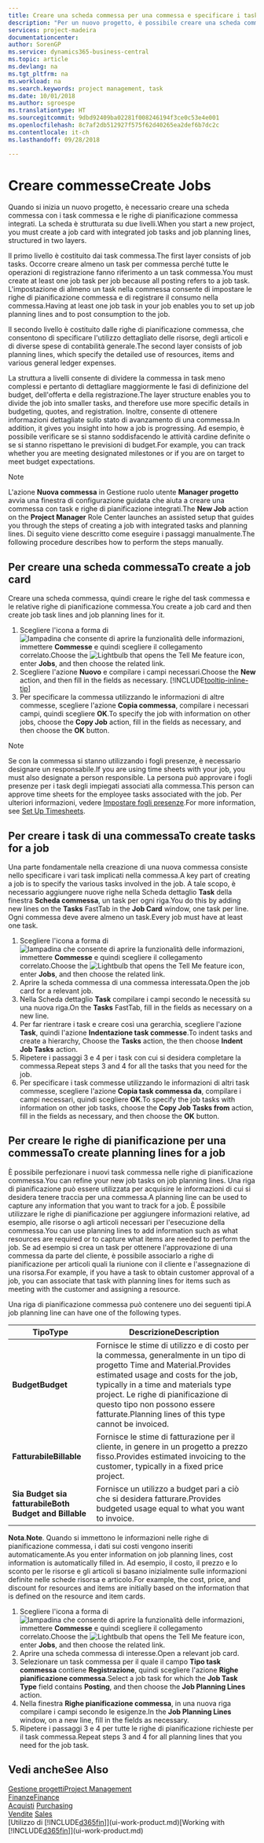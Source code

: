 ```yaml
---
title: Creare una scheda commessa per una commessa e specificare i task| Documenti Microsoft
description: "Per un nuovo progetto, è possibile creare una scheda commessa contenente i task commesse e le righe pianificazione, per semplificare la gestione dell'avanzamento e del budget."
services: project-madeira
documentationcenter: 
author: SorenGP
ms.service: dynamics365-business-central
ms.topic: article
ms.devlang: na
ms.tgt_pltfrm: na
ms.workload: na
ms.search.keywords: project management, task
ms.date: 10/01/2018
ms.author: sgroespe
ms.translationtype: HT
ms.sourcegitcommit: 9dbd92409ba02281f008246194f3ce0c53e4e001
ms.openlocfilehash: 8c7af2db512927f575f62d40265ea2def6b7dc2c
ms.contentlocale: it-ch
ms.lasthandoff: 09/28/2018

---
```

# <a name="create-jobs"></a><span data-ttu-id="88e90-103">Creare commesse</span><span class="sxs-lookup"><span data-stu-id="88e90-103">Create Jobs</span></span>
<span data-ttu-id="88e90-104">Quando si inizia un nuovo progetto, è necessario creare una scheda commessa con i task commessa e le righe di pianificazione commessa integrati. La scheda è strutturata su due livelli.</span><span class="sxs-lookup"><span data-stu-id="88e90-104">When you start a new project, you must create a job card with integrated job tasks and job planning lines, structured in two layers.</span></span>  

<span data-ttu-id="88e90-105">Il primo livello è costituito dai task commessa.</span><span class="sxs-lookup"><span data-stu-id="88e90-105">The first layer consists of job tasks.</span></span> <span data-ttu-id="88e90-106">Occorre creare almeno un task per commessa perché tutte le operazioni di registrazione fanno riferimento a un task commessa.</span><span class="sxs-lookup"><span data-stu-id="88e90-106">You must create at least one job task per job because all posting refers to a job task.</span></span> <span data-ttu-id="88e90-107">L'impostazione di almeno un task nella commessa consente di impostare le righe di pianificazione commessa e di registrare il consumo nella commessa.</span><span class="sxs-lookup"><span data-stu-id="88e90-107">Having at least one job task in your job enables you to set up job planning lines and to post consumption to the job.</span></span>

<span data-ttu-id="88e90-108">Il secondo livello è costituito dalle righe di pianificazione commessa, che consentono di specificare l'utilizzo dettagliato delle risorse, degli articoli e di diverse spese di contabilità generale.</span><span class="sxs-lookup"><span data-stu-id="88e90-108">The second layer consists of job planning lines, which specify the detailed use of resources, items and various general ledger expenses.</span></span>

<span data-ttu-id="88e90-109">La struttura a livelli consente di dividere la commessa in task meno complessi e pertanto di dettagliare maggiormente le fasi di definizione del budget, dell'offerta e della registrazione.</span><span class="sxs-lookup"><span data-stu-id="88e90-109">The layer structure enables you to divide the job into smaller tasks, and therefore use more specific details in budgeting, quotes, and registration.</span></span> <span data-ttu-id="88e90-110">Inoltre, consente di ottenere informazioni dettagliate sullo stato di avanzamento di una commessa.</span><span class="sxs-lookup"><span data-stu-id="88e90-110">In addition, it gives you insight into how a job is progressing.</span></span> <span data-ttu-id="88e90-111">Ad esempio, è possibile verificare se si stanno soddisfacendo le attività cardine definite o se si stanno rispettano le previsioni di budget.</span><span class="sxs-lookup"><span data-stu-id="88e90-111">For example, you can track whether you are meeting designated milestones or if you are on target to meet budget expectations.</span></span>

> [!NOTE]  
>   <span data-ttu-id="88e90-112">L'azione **Nuova commessa** in Gestione ruolo utente **Manager progetto** avvia una finestra di configurazione guidata che aiuta a creare una commessa con task e righe di pianificazione integrati.</span><span class="sxs-lookup"><span data-stu-id="88e90-112">The **New Job** action on the **Project Manager** Role Center launches an assisted setup that guides you through the steps of creating a job with integrated tasks and planning lines.</span></span> <span data-ttu-id="88e90-113">Di seguito viene descritto come eseguire i passaggi manualmente.</span><span class="sxs-lookup"><span data-stu-id="88e90-113">The following procedure describes how to perform the steps manually.</span></span>

## <a name="to-create-a-job-card"></a><span data-ttu-id="88e90-114">Per creare una scheda commessa</span><span class="sxs-lookup"><span data-stu-id="88e90-114">To create a job card</span></span>
<span data-ttu-id="88e90-115">Creare una scheda commessa, quindi creare le righe del task commessa e le relative righe di pianificazione commessa.</span><span class="sxs-lookup"><span data-stu-id="88e90-115">You create a job card and then create job task lines and job planning lines for it.</span></span>

1. <span data-ttu-id="88e90-116">Scegliere l'icona a forma di ![lampadina che consente di aprire la funzionalità delle informazioni](media/ui-search/search_small.png "Informazioni sull'operazione che si desidera eseguire"), immettere **Commesse** e quindi scegliere il collegamento correlato.</span><span class="sxs-lookup"><span data-stu-id="88e90-116">Choose the ![Lightbulb that opens the Tell Me feature](media/ui-search/search_small.png "Tell me what you want to do") icon, enter **Jobs**, and then choose the related link.</span></span>  
2. <span data-ttu-id="88e90-117">Scegliere l'azione **Nuovo** e compilare i campi necessari.</span><span class="sxs-lookup"><span data-stu-id="88e90-117">Choose the **New** action, and then fill in the fields as necessary.</span></span> [!INCLUDE[tooltip-inline-tip](includes/tooltip-inline-tip_md.md)]
3. <span data-ttu-id="88e90-118">Per specificare la commessa utilizzando le informazioni di altre commesse, scegliere l'azione **Copia commessa**, compilare i necessari campi, quindi scegliere **OK**.</span><span class="sxs-lookup"><span data-stu-id="88e90-118">To specify the job with information on other jobs, choose the **Copy Job** action, fill in the fields as necessary, and then choose the **OK** button.</span></span>

> [!NOTE]  
>   <span data-ttu-id="88e90-119">Se con la commessa si stanno utilizzando i fogli presenze, è necessario designare un responsabile.</span><span class="sxs-lookup"><span data-stu-id="88e90-119">If you are using time sheets with your job, you must also designate a person responsible.</span></span> <span data-ttu-id="88e90-120">La persona può approvare i fogli presenze per i task degli impiegati associati alla commessa.</span><span class="sxs-lookup"><span data-stu-id="88e90-120">This person can approve time sheets for the employee tasks associated with the job.</span></span> <span data-ttu-id="88e90-121">Per ulteriori informazioni, vedere [Impostare fogli presenze](projects-how-setup-time-sheets.md).</span><span class="sxs-lookup"><span data-stu-id="88e90-121">For more information, see [Set Up Timesheets](projects-how-setup-time-sheets.md).</span></span>

## <a name="to-create-tasks-for-a-job"></a><span data-ttu-id="88e90-122">Per creare i task di una commessa</span><span class="sxs-lookup"><span data-stu-id="88e90-122">To create tasks for a job</span></span>
<span data-ttu-id="88e90-123">Una parte fondamentale nella creazione di una nuova commessa consiste nello specificare i vari task implicati nella commessa.</span><span class="sxs-lookup"><span data-stu-id="88e90-123">A key part of creating a job is to specify the various tasks involved in the job.</span></span> <span data-ttu-id="88e90-124">A tale scopo, è necessario aggiungere nuove righe nella Scheda dettaglio **Task** della finestra **Scheda commessa**, un task per ogni riga.</span><span class="sxs-lookup"><span data-stu-id="88e90-124">You do this by adding new lines on the **Tasks** FastTab in the **Job Card** window, one task per line.</span></span> <span data-ttu-id="88e90-125">Ogni commessa deve avere almeno un task.</span><span class="sxs-lookup"><span data-stu-id="88e90-125">Every job must have at least one task.</span></span>

1. <span data-ttu-id="88e90-126">Scegliere l'icona a forma di ![lampadina che consente di aprire la funzionalità delle informazioni](media/ui-search/search_small.png "Informazioni sull'operazione che si desidera eseguire"), immettere **Commesse** e quindi scegliere il collegamento correlato.</span><span class="sxs-lookup"><span data-stu-id="88e90-126">Choose the ![Lightbulb that opens the Tell Me feature](media/ui-search/search_small.png "Tell me what you want to do") icon, enter **Jobs**, and then choose the related link.</span></span>
2. <span data-ttu-id="88e90-127">Aprire la scheda commessa di una commessa interessata.</span><span class="sxs-lookup"><span data-stu-id="88e90-127">Open the job card for a relevant job.</span></span>
3. <span data-ttu-id="88e90-128">Nella Scheda dettaglio **Task** compilare i campi secondo le necessità su una nuova riga.</span><span class="sxs-lookup"><span data-stu-id="88e90-128">On the **Tasks** FastTab, fill in the fields as necessary on a new line.</span></span>
4. <span data-ttu-id="88e90-129">Per far rientrare i task e creare così una gerarchia, scegliere l'azione **Task**, quindi l'azione **Indentazione task commesse**.</span><span class="sxs-lookup"><span data-stu-id="88e90-129">To indent tasks and create a hierarchy, Choose the **Tasks** action, the then choose **Indent Job Tasks** action.</span></span>
5. <span data-ttu-id="88e90-130">Ripetere i passaggi 3 e 4 per i task con cui si desidera completare la commessa.</span><span class="sxs-lookup"><span data-stu-id="88e90-130">Repeat steps 3 and 4 for all the tasks that you need for the job.</span></span>
6. <span data-ttu-id="88e90-131">Per specificare i task commesse utilizzando le informazioni di altri task commesse, scegliere l'azione **Copia task commessa da**, compilare i campi necessari, quindi scegliere **OK**.</span><span class="sxs-lookup"><span data-stu-id="88e90-131">To specify the job tasks with information on other job tasks, choose the **Copy Job Tasks from** action, fill in the fields as necessary, and then choose the **OK** button.</span></span>

## <a name="to-create-planning-lines-for-a-job"></a><span data-ttu-id="88e90-132">Per creare le righe di pianificazione per una commessa</span><span class="sxs-lookup"><span data-stu-id="88e90-132">To create planning lines for a job</span></span>
<span data-ttu-id="88e90-133">È possibile perfezionare i nuovi task commessa nelle righe di pianificazione commessa.</span><span class="sxs-lookup"><span data-stu-id="88e90-133">You can refine your new job tasks on job planning lines.</span></span> <span data-ttu-id="88e90-134">Una riga di pianificazione può essere utilizzata per acquisire le informazioni di cui si desidera tenere traccia per una commessa.</span><span class="sxs-lookup"><span data-stu-id="88e90-134">A planning line can be used to capture any information that you want to track for a job.</span></span> <span data-ttu-id="88e90-135">È possibile utilizzare le righe di pianificazione per aggiungere informazioni relative, ad esempio, alle risorse o agli articoli necessari per l'esecuzione della commessa.</span><span class="sxs-lookup"><span data-stu-id="88e90-135">You can use planning lines to add information such as what resources are required or to capture what items are needed to perform the job.</span></span> <span data-ttu-id="88e90-136">Se ad esempio si crea un task per ottenere l'approvazione di una commessa da parte del cliente, è possibile associarlo a righe di pianificazione per articoli quali la riunione con il cliente e l'assegnazione di una risorsa.</span><span class="sxs-lookup"><span data-stu-id="88e90-136">For example, if you have a task to obtain customer approval of a job, you can associate that task with planning lines for items such as meeting with the customer and assigning a resource.</span></span>  

<span data-ttu-id="88e90-137">Una riga di pianificazione commessa può contenere uno dei seguenti tipi.</span><span class="sxs-lookup"><span data-stu-id="88e90-137">A job planning line can have one of the following types.</span></span>  

| <span data-ttu-id="88e90-138">Tipo</span><span class="sxs-lookup"><span data-stu-id="88e90-138">Type</span></span> | <span data-ttu-id="88e90-139">Descrizione</span><span class="sxs-lookup"><span data-stu-id="88e90-139">Description</span></span> |
| --- | --- |
| <span data-ttu-id="88e90-140">**Budget**</span><span class="sxs-lookup"><span data-stu-id="88e90-140">**Budget**</span></span> |<span data-ttu-id="88e90-141">Fornisce le stime di utilizzo e di costo per la commessa, generalmente in un tipo di progetto Time and Material.</span><span class="sxs-lookup"><span data-stu-id="88e90-141">Provides estimated usage and costs for the job, typically in a time and materials type project.</span></span> <span data-ttu-id="88e90-142">Le righe di pianificazione di questo tipo non possono essere fatturate.</span><span class="sxs-lookup"><span data-stu-id="88e90-142">Planning lines of this type cannot be invoiced.</span></span> |
| <span data-ttu-id="88e90-143">**Fatturabile**</span><span class="sxs-lookup"><span data-stu-id="88e90-143">**Billable**</span></span> |<span data-ttu-id="88e90-144">Fornisce le stime di fatturazione per il cliente, in genere in un progetto a prezzo fisso.</span><span class="sxs-lookup"><span data-stu-id="88e90-144">Provides estimated invoicing to the customer, typically in a fixed price project.</span></span> |
| <span data-ttu-id="88e90-145">**Sia Budget sia fatturabile**</span><span class="sxs-lookup"><span data-stu-id="88e90-145">**Both Budget and Billable**</span></span> |<span data-ttu-id="88e90-146">Fornisce un utilizzo a budget pari a ciò che si desidera fatturare.</span><span class="sxs-lookup"><span data-stu-id="88e90-146">Provides budgeted usage equal to what you want to invoice.</span></span> |

<span data-ttu-id="88e90-147">**Nota**.</span><span class="sxs-lookup"><span data-stu-id="88e90-147">**Note**.</span></span> <span data-ttu-id="88e90-148">Quando si immettono le informazioni nelle righe di pianificazione commessa, i dati sui costi vengono inseriti automaticamente.</span><span class="sxs-lookup"><span data-stu-id="88e90-148">As you enter information on job planning lines, cost information is automatically filled in.</span></span> <span data-ttu-id="88e90-149">Ad esempio, il costo, il prezzo e lo sconto per le risorse e gli articoli si basano inizialmente sulle informazioni definite nelle schede risorsa e articolo.</span><span class="sxs-lookup"><span data-stu-id="88e90-149">For example, the cost, price, and discount for resources and items are initially based on the information that is defined on the resource and item cards.</span></span>

1. <span data-ttu-id="88e90-150">Scegliere l'icona a forma di ![lampadina che consente di aprire la funzionalità delle informazioni](media/ui-search/search_small.png "Informazioni sull'operazione che si desidera eseguire"), immettere **Commesse** e quindi scegliere il collegamento correlato.</span><span class="sxs-lookup"><span data-stu-id="88e90-150">Choose the ![Lightbulb that opens the Tell Me feature](media/ui-search/search_small.png "Tell me what you want to do") icon, enter **Jobs**, and then choose the related link.</span></span>
2. <span data-ttu-id="88e90-151">Aprire una scheda commessa di interesse.</span><span class="sxs-lookup"><span data-stu-id="88e90-151">Open a relevant job card.</span></span>
3. <span data-ttu-id="88e90-152">Selezionare un task commessa per il quale il campo **Tipo task commessa** contiene **Registrazione**, quindi scegliere l'azione **Righe pianificazione commessa**.</span><span class="sxs-lookup"><span data-stu-id="88e90-152">Select a job task for which the **Job Task Type** field contains **Posting**, and then choose the **Job Planning Lines** action.</span></span>  
4. <span data-ttu-id="88e90-153">Nella finestra **Righe pianificazione commessa**, in una nuova riga compilare i campi secondo le esigenze.</span><span class="sxs-lookup"><span data-stu-id="88e90-153">In the **Job Planning Lines** window, on a new line, fill in the fields as necessary.</span></span>
5. <span data-ttu-id="88e90-154">Ripetere i passaggi 3 e 4 per tutte le righe di pianificazione richieste per il task commessa.</span><span class="sxs-lookup"><span data-stu-id="88e90-154">Repeat steps 3 and 4 for all planning lines that you need for the job task.</span></span>

## <a name="see-also"></a><span data-ttu-id="88e90-155">Vedi anche</span><span class="sxs-lookup"><span data-stu-id="88e90-155">See Also</span></span>
[<span data-ttu-id="88e90-156">Gestione progetti</span><span class="sxs-lookup"><span data-stu-id="88e90-156">Project Management</span></span>](projects-manage-projects.md)  
[<span data-ttu-id="88e90-157">Finanze</span><span class="sxs-lookup"><span data-stu-id="88e90-157">Finance</span></span>](finance.md)  
<span data-ttu-id="88e90-158">[Acquisti](purchasing-manage-purchasing.md)       </span><span class="sxs-lookup"><span data-stu-id="88e90-158">[Purchasing](purchasing-manage-purchasing.md)       </span></span>  
<span data-ttu-id="88e90-159">[Vendite](sales-manage-sales.md)    </span><span class="sxs-lookup"><span data-stu-id="88e90-159">[Sales](sales-manage-sales.md)    </span></span>  
<span data-ttu-id="88e90-160">[Utilizzo di [!INCLUDE[d365fin](includes/d365fin_md.md)]](ui-work-product.md)</span><span class="sxs-lookup"><span data-stu-id="88e90-160">[Working with [!INCLUDE[d365fin](includes/d365fin_md.md)]](ui-work-product.md)</span></span>  

